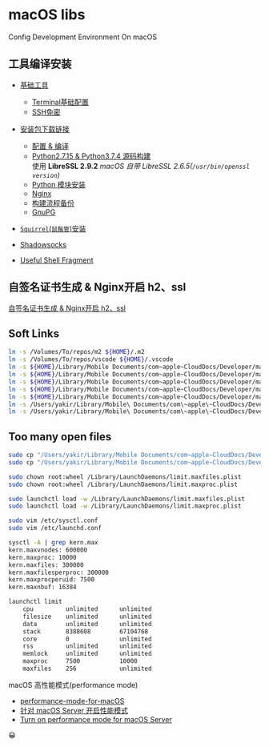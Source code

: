 # macOS libs

Config Development Environment On macOS 

## 工具编译安装

- [基础工具](./build.md#基础工具)
    + [Terminal基础配置](./build.md#terminal基础配置)
    + [SSH免密](./build.md#ssh免密)
- [安装包下载链接](./build.md#安装包下载链接)
    + [配置 & 编译](./build.md#配置--编译)
    + [Python2.7.15 & Python3.7.4 源码构建](./build.md#python2--python3-源码构建)  
      使用 **LibreSSL 2.9.2**  _macOS 自带 LibreSSL 2.6.5(`/usr/bin/openssl version`)_
    + [Python 模块安装](./build.md#python-模块安装)
    + [Nginx](./build.md#nginx)
    + [构建流程备份](./build.md#构建流程备份)
    + [GnuPG](./build.md#gnupg)
- [`Squirrel`(`鼠鬚管`)安装](https://yakirchen.github.io/tech/2016/11/20/squirrel-build-on-macOS.html)
- [Shadowsocks](./build.md#shadowsocks)

- [Useful Shell Fragment](./useful-shell.md)

## 自签名证书生成 & Nginx开启 h2、ssl
[自签名证书生成 & Nginx开启 h2、ssl](nginx自签名证书.md)

## Soft Links

```bash
ln -s /Volumes/To/repos/m2 ${HOME}/.m2 
ln -s /Volumes/To/repos/vscode ${HOME}/.vscode 
ln -s ${HOME}/Library/Mobile Documents/com~apple~CloudDocs/Developer/macOS-libs/npmrc ${HOME}/.npmrc
ln -s ${HOME}/Library/Mobile Documents/com~apple~CloudDocs/Developer/macOS-libs/tm_properties ${HOME}/.tm_properties
ln -s ${HOME}/Library/Mobile Documents/com~apple~CloudDocs/Developer/macOS-libs/vim/vimrc ${HOME}/.vimrc
ln -s ${HOME}/Library/Mobile Documents/com~apple~CloudDocs/Developer/macOS-libs/yarnrc ${HOME}/.yarnrc
ln -s ${HOME}/Library/Mobile Documents/com~apple~CloudDocs/Developer/macOS-libs/zshrc ${HOME}/.zshrc
ln -s /Users/yakir/Library/Mobile\ Documents/com\~apple\~CloudDocs/Developer/macOS-libs/vscode/vscode-keymap.json keybindings.json
ln -s /Users/yakir/Library/Mobile\ Documents/com\~apple\~CloudDocs/Developer/macOS-libs/vscode/vscode-keybindings.json keybindings.json
```

## Too many open files

```bash
sudo cp "/Users/yakir/Library/Mobile Documents/com~apple~CloudDocs/Developer/macOS-libs/macOS-limit/limit.maxfiles.plist" /Library/LaunchDaemons/
sudo cp "/Users/yakir/Library/Mobile Documents/com~apple~CloudDocs/Developer/macOS-libs/macOS-limit/limit.maxproc.plist" /Library/LaunchDaemons/

sudo chown root:wheel /Library/LaunchDaemons/limit.maxfiles.plist
sudo chown root:wheel /Library/LaunchDaemons/limit.maxproc.plist

sudo launchctl load -w /Library/LaunchDaemons/limit.maxfiles.plist
sudo launchctl load -w /Library/LaunchDaemons/limit.maxproc.plist

```

```bash
sudo vim /etc/sysctl.conf
sudo vim /etc/launchd.conf

sysctl -A | grep kern.max
kern.maxvnodes: 600000
kern.maxproc: 10000
kern.maxfiles: 300000
kern.maxfilesperproc: 300000
kern.maxprocperuid: 7500
kern.maxnbuf: 16384

launchctl limit
	cpu         unlimited      unlimited
	filesize    unlimited      unlimited
	data        unlimited      unlimited
	stack       8388608        67104768
	core        0              unlimited
	rss         unlimited      unlimited
	memlock     unlimited      unlimited
	maxproc     7500           10000
	maxfiles    256            unlimited
```

macOS 高性能模式(performance mode)
+ [performance-mode-for-macOS](https://yakirchen.github.io/tech/2018/11/23/performance-mode-for-macOS.html)
+ [针对 macOS Server 开启性能模式](https://support.apple.com/zh-cn/HT202528)
+ [Turn on performance mode for macOS Server](https://support.apple.com/pl-pl/HT202528)

:grinning:

